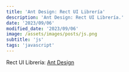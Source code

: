 ```yaml
---
title: 'Ant Design: Rect UI Librería'
description: 'Ant Design: Rect UI Librería.'
date: '2023/09/06'
modified_date: '2023/09/06'
image: /assets/images/posts/js.png
subtitle: 'js'
tags: 'javascript'
---
```


Rect UI Librería: [Ant Design](https://ant.design/)
